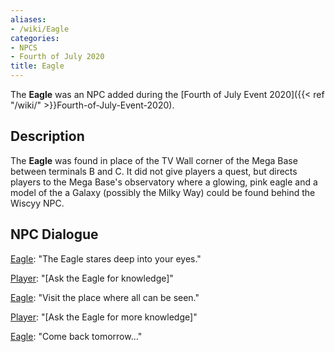 ```yaml
---
aliases:
- /wiki/Eagle
categories:
- NPCS
- Fourth of July 2020
title: Eagle
---
```


The **Eagle** was an NPC added during the [Fourth of July Event 2020]({{< ref "/wiki/" >}}Fourth-of-July-Event-2020). 

## Description

The **Eagle** was found in place of the TV Wall corner of the Mega Base between terminals B and C. It did not give players a quest, but directs players to the Mega Base's observatory where a glowing, pink eagle and a model of the a Galaxy (possibly the Milky Way) could be found behind the Wiscyy NPC.

## NPC Dialogue 

<u>Eagle</u>: "The Eagle stares deep into your eyes."

<u>Player</u>: "[Ask the Eagle for knowledge]"

<u>Eagle</u>: "Visit the place where all can be seen."

<u>Player</u>: "[Ask the Eagle for more knowledge]"

<u>Eagle</u>: "Come back tomorrow..."